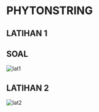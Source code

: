 # PHYTONSTRING
## LATIHAN 1
## SOAL
![lat1](https://user-images.githubusercontent.com/118960008/209554111-9abb67f3-95ee-4903-a739-974185e8187a.png)














## LATIHAN 2
![lat2](https://user-images.githubusercontent.com/118960008/209554142-396baba9-c9ce-4dfb-9846-80b597498c2c.png)
